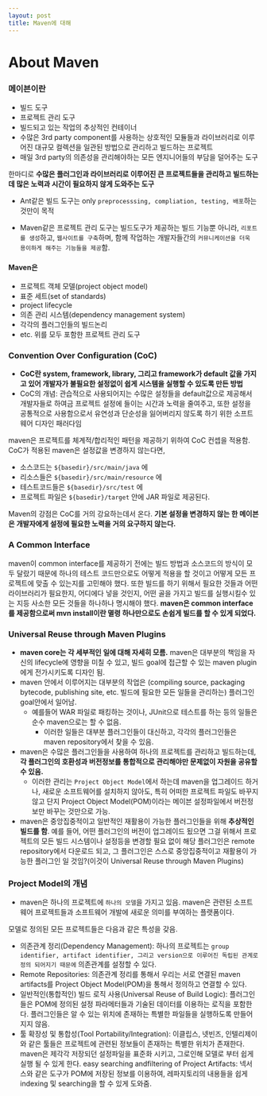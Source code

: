 ```yaml
---
layout: post
title: Maven에 대해
---
```


About Maven
===============
 
### 메이븐이란
- 빌드 도구
- 프로젝트 관리 도구
- 빌드되고 있는 작업의 추상적인 컨테이너
- 수많은 3rd party component를 사용하는 상호적인 모듈들과 라이브러리로 이루어진 대규모 컬렉션을 일관된 방법으로 관리하고 빌드하는 프로젝트
- 매일 3rd party의 의존성을 관리해야하는 모든 엔지니어들의 부담을 덜어주는 도구
 
한마디로 **수많은 플러그인과 라이브러리로 이루어진 큰 프로젝트들을 관리하고 빌드하는데 많은 노력과 시간이 필요하지 않게 도와주는 도구**
 
 
* Ant같은 빌드 도구는 only `preprocesssing, compliation, testing, 배포`하는 것만이 목적
 
 
* Maven같은 프로젝트 관리 도구는 빌드도구가 제공하는 빌드 기능뿐 아니라, `리포트를 생성`하고, `웹사이트를 구축`하며, 함께 작업하는 개발자들간의 `커뮤니케이션을 더욱 용이하게 해주는 기능들을 제공`함.
 
 
#### Maven은 
- 프로젝트 객체 모델(project object model)
- 표준 세트(set of standards)
- project lifecycle
- 의존 관리 시스템(dependency management system)
- 각각의 플러그인들의 빌드논리
- etc.
위를 모두 포함한 프로젝트 관리 도구
 
 
### Convention Over Configuration (CoC)
- **CoC란 system, framework, library, 그리고 framework가 default 값을 가지고 있어 개발자가 불필요한 설정없이 쉽게 시스템을 실행할 수 있도록 만든 방법**
- CoC의 개념: 관습적으로 사용되어지는 수많은 설정들을 default값으로 제공해서 개발자들로 하여금 프로젝트 설정에 들이는 시간과 노력을 줄여주고, 또한 설정을 공통적으로 사용함으로서 유연성과 단순성을 잃어버리지 않도록 하기 위한 소프트웨어 디자인 패러다임
 
 
maven은 프로젝트를 체계적/합리적인 패턴을 제공하기 위하여 CoC 컨셉을 적용함.  
CoC가 적용된 maven은 설정값을 변경하지 않는다면,
- 소스코드는 `${basedir}/src/main/java` 에
- 리소스들은 `${basedir}/src/main/resource` 에
- 테스트코드들은 `${basedir}/src/test` 에
- 프로젝트 파일은 `${basedir}/target` 안에 
JAR 파일로 제공된다.

Maven의 강점은 CoC를 거의 강요하는데서 온다. __기본 설정을 변경하지 않는 한 메이븐은 개발자에게 설정에 필요한 노력을 거의 요구하지 않는다.__

### A Common Interface
maven이 common interface를 제공하기 전에는 빌드 방법과 소스코드의 방식이 모두 달랐기 때문에 하나의 테스트 코드만으로도 어떻게 적용을 할 것이고 어떻게 모든 프로젝트에 맞출 수 있는지를 고민해야 했다. 또한 빌드를 하기 위해서 필요한 것들과 어떤 라이브러리가 필요한지, 어디에다 넣을 것인지, 어떤 골을 가지고 빌드를 실행시킬수 있는 지등 사소한 모든 것들을 하나하나 명시해야 했다. __maven은 common interface를 제공함으로써 mvn install이란 멸령 하나만으로도 손쉽게 빌드를 할 수 있게 되었다.__


### Universal Reuse through Maven Plugins
* __maven core는 각 세부적인 일에 대해 자세히 모름.__ maven은 대부분의 책임을 자신의 lifecycle에 영향을 미칠 수 있고, 빌드 goal에 접근할 수 있는 maven plugin에게 전가시키도록 디자인 됨.
* maven 안에서 이루어지는 대부분의 작업은 (compiling source, packaging bytecode, publishing site, etc. 빌드에 필요한 모든 일들을 관리하는) 플러그인 goal안에서 일어남.
    - 예를들어 WAR 파일로 패킹하는 것이나, JUnit으로 테스트를 하는 등의 일들은 순수 maven으로는 할 수 없음.
        - 이러한 일들은 대부분 플러그인들이 대신하고, 각각의 플러그인들은 maven repository에서 찾을 수 있음.
* maven은 수많은 플러그인들을 사용하여 하나의 프로젝트를 관리하고 빌드하는데, __각 플러그인의 호환성과 버전정보를 통합적으로 관리해야만 문제없이 자원을 공유할 수 있음.__
    - 이러한 관리는 `Project Object Model`에서 하는데 maven을 업그레이드 하거나, 새로운 소프트웨어를 설치하지 않아도, 특히 어떠한 프로젝트 파일도 바꾸지 않고 단지 Project Object Model(POM)이라는 메이븐 설정파일에서 버전정보만 바꾸는 것만으로 가능.
* maven은 중앙집중적이고 일반적인 재활용이 가능한 플러그인들을 위해 __추상적인 빌드를 함__. 예를 들어, 어떤 플러그인의 버전이 업그레이드 됬으면 그걸 위해서 프로젝트의 모든 빌드 시스템이나 설정등을 변경할 필요 없이 해당 플러그인은 remote repository에서 다운로드 되고, 그 플러그인은 스스로 중앙집중적이고 재활용이 가능한 플러그인 일 것임?(이것이 Universal Reuse through Maven Plugins)


### Project Model의 개념
* maven은 하나의 프로젝트에 `하나의 모델`을 가지고 있음. maven은 관련된 소프트웨어 프로젝트들과 소프트웨어 개발에 새로운 의미를 부여하는 플랫폼이다. 

모델로 정의된 모든 프로젝트들은 다음과 같은 특성을 갖음.
* 의존관계 정리(Dependency Management): 하나의 프로젝트는 `group identifier, artifact identifier, 그리고 version으로 이루어진 독립된 관계로 정의 되어지기 때문에` 의존관계를 설정할 수 있다.
* Remote Repositories: 의존관계 정리를 통해서 우리는 서로 연결된 maven artifacts를 Project Object Model(POM)을 통해서 정의하고 연결할 수 있다.
* 일반적인(통합적인) 빌드 로직 사용(Universal Reuse of Build Logic): 플러그인들은 POM에 정의된 설정 파라메터들과 기술된 데이터를 이용하는 로직을 포함한다. 플러그인들은 알 수 있는 위치에 존재하는 특별한 파일들을 실행하도록 만들어지지 않음.
* 툴 확장성 및 통합성(Tool Portability/Integration): 이클립스, 넷빈즈, 인텔리제이와 같은 툴들은 프로젝트에 관련된 정보들이 존재하는 특별한 위치가 존재한다. maven은 제각각 저장되던 설정파일을 표준화 시키고, 그로인해 모델로 부터 쉽게 실행 될 수 있게 한다.
easy searching andfiltering of Project Artifacts: 넥서스와 같은 도구가 POM에 저장된 정보를 이용하여, 레파지토리의 내용들을 쉽게 indexing 및 searching을 할 수 있게 도와줌.
